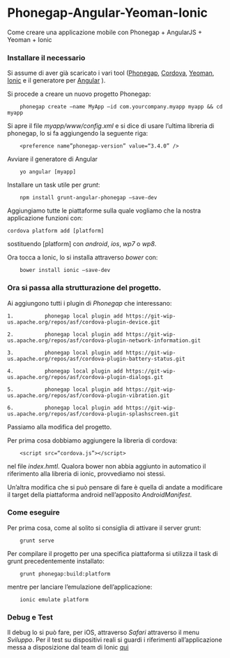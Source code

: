 # Phonegap-Angular-Yeoman-Ionic
Come creare una applicazione mobile con Phonegap + AngularJS + Yeoman + Ionic

### Installare il necessario
Si assume di aver già scaricato i vari tool ([Phonegap](http://phonegap.com), [Cordova](http://cordova.apache.org), [Yeoman](http://yeoman.io), [Ionic](http://ionicframework.com) e il generatore per [Angular](https://github.com/yeoman/generator-angular) ).

Si procede a creare un nuovo progetto Phonegap:

		phonegap create —name MyApp —id com.yourcompany.myapp myapp && cd myapp


Si apre il file _myapp/www/config.xml_ e si dice di usare l’ultima libreria di phonegap, lo si fa aggiungendo la seguente riga:

		<preference name”phonegap-version” value=“3.4.0” />

Avviare il generatore di Angular

		yo angular [myapp]

Installare un task utile per _grunt_:

		npm install grunt-angular-phonegap —save-dev

Aggiungiamo tutte le piattaforme sulla quale vogliamo che la nostra applicazione funzioni con:

	cordova platform add [platform]

sostituendo [platform] con _android_, _ios_, _wp7_ o _wp8_.

Ora tocca a Ionic, lo si installa attraverso _bower_ con:

		bower install ionic —save-dev


### Ora si passa alla strutturazione del progetto.

Ai aggiungono tutti i plugin di _Phonegap_ che interessano:

	1.			phonegap local plugin add https://git-wip-us.apache.org/repos/asf/cordova-plugin-device.git 

	2.			phonegap local plugin add https://git-wip-us.apache.org/repos/asf/cordova-plugin-network-information.git 

	3.			phonegap local plugin add https://git-wip-us.apache.org/repos/asf/cordova-plugin-battery-status.git

	4.			phonegap local plugin add https://git-wip-us.apache.org/repos/asf/cordova-plugin-dialogs.git

	5.			phonegap local plugin add https://git-wip-us.apache.org/repos/asf/cordova-plugin-vibration.git

	6.			phonegap local plugin add https://git-wip-us.apache.org/repos/asf/cordova-plugin-splashscreen.git


Passiamo alla modifica del progetto.

Per prima cosa dobbiamo aggiungere la libreria di cordova:

		<script src=“cordova.js”></script>

nel file _index.hmtl_.
Qualora bower non abbia aggiunto in automatico il riferimento alla libreria di ionic, provvediamo noi stessi.

Un’altra modifica che si può pensare di fare è quella di andate a modificare il target della piattaforma android nell’apposito _AndroidManifest_.

### Come eseguire

Per prima cosa, come al solito si consiglia di attivare il server grunt:

		grunt serve

Per compilare il progetto per una specifica piattaforma si utilizza il task di grunt precedentemente installato:

		grunt phonegap:build:platform

mentre per lanciare l’emulazione dell’applicazione:

		ionic emulate platform

### Debug e Test

Il debug lo si può fare, per iOS, attraverso _Safari_ attraverso il menu _Sviluppo_.
Per il test su dispositivi reali si guardi i riferimenti all’applicazione messa a disposizione dal team di Ionic [qui](http://apps.ionic.io/apps)